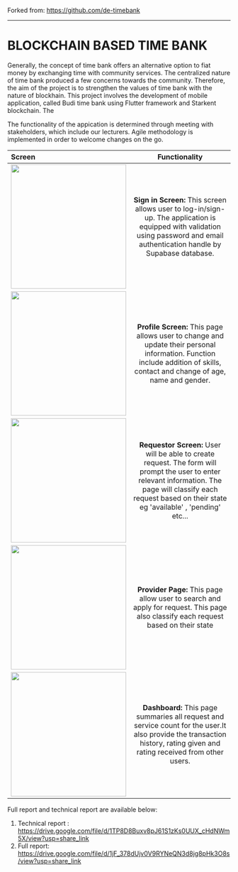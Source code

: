 Forked from: https://github.com/de-timebank

---

# BLOCKCHAIN BASED TIME BANK

Generally, the concept of time bank offers an alternative option to fiat money by exchanging time with community services. The centralized nature of time bank produced a few concerns towards the community. Therefore, the aim of the project is to strengthen the values of time bank with the nature of blockhain. This project involves the development of mobile application, called Budi time bank using Flutter framework and Starkent blockchain. The

The functionality of the appication is determined through meeting with stakeholders, which include our lecturers. Agile methodology is implemented in order to welcome changes on the go.

| Screen                                                                                                                                     |                                                                                                   Functionality                                                                                                    |
| :----------------------------------------------------------------------------------------------------------------------------------------- | :----------------------------------------------------------------------------------------------------------------------------------------------------------------------------------------------------------------: |
| <img src="https://user-images.githubusercontent.com/25504609/219471073-897d7689-3f1f-4b50-abe8-e0fc6f02bc4f.png" width="260" height="280"> |                  **Sign in Screen:** This screen allows user to log-in/sign-up. The application is equipped with validation using password and email authentication handle by Supabase database.                   |
| <img src="https://user-images.githubusercontent.com/25504609/219471181-4420a284-4bd1-42e9-a6a5-e317438b6e51.png" width="260" height="280"> |                    **Profile Screen:** This page allows user to change and update their personal information. Function include addition of skills, contact and change of age, name and gender.                     |
| <img src="https://user-images.githubusercontent.com/25504609/219471335-8c2bd2b6-8f7c-46d4-9902-f323d6daf4b8.png" width="260" height="280"> | **Requestor Screen:** User will be able to create request. The form will prompt the user to enter relevant information. The page will classify each request based on their state eg 'available' , 'pending' etc... |
| <img src="https://user-images.githubusercontent.com/25504609/219471430-ee377906-4a7e-48cb-beb5-e3d72c6e3826.png" width="260" height="280"> |                                         **Provider Page:** This page allow user to search and apply for request. This page also classify each request based on their state                                         |
| <img src="https://user-images.githubusercontent.com/25504609/219471522-5caf9fd9-49e0-492c-84ef-c426f0b8932b.png" width="260" height="280"> |                     **Dashboard:** This page summaries all request and service count for the user.It also provide the transaction history, rating given and rating received from other users.                      |

Full report and technical report are available below:

1. Technical report : https://drive.google.com/file/d/1TP8D8Buxv8pJ61S1zKs0UUX_cHdNWm5X/view?usp=share_link
2. Full report: https://drive.google.com/file/d/1jF_378dUjv0V9RYNeQN3d8jg8pHk3O8s/view?usp=share_link
